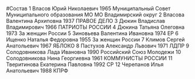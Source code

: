 #Состав
1 Власов Юрий Николаевич 1965 Муниципальный Совет Муниципального образования МО МО Владимирский округ
2 Власова Валентина Архиповна 1937 ПРАВОЕ ДЕЛО
3 Дюкин Владислав Владимирович 1966 ПАТРИОТЫ РОССИИ
4 Дюкина Татьяна Олеговна 1973 За женщин России
5 Зиновьева Валентина Ивановна 1974 ЕР
6 Ищенко Наталья Федоровна 1955 За женщин России
7 Климов Сергей Анатольевич 1967 ЯБЛОКО
8 Пастухов Александр Львович 1971 ЛДПР
9 Солодовникова Лада Ивановна 1990 Российский Союз Молодежи
10 Солодовникова Нина Георгиевна 1961 КОММУНИСТЫ РОССИИ
11 Тверитинова Екатерина Павловна 1992 СР
12 Черепанов Илья Анатольевич 1988 КПРФ

